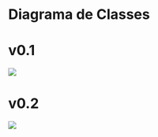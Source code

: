 # Diagrama de Classes

# v0.1
<img src="/Docs/Imgs/Diagrama_de_Classes-v0.1.jpg">

# v0.2
<img src="/Docs/Imgs/Diagrama_de_Classes-v0.2.jpg">
